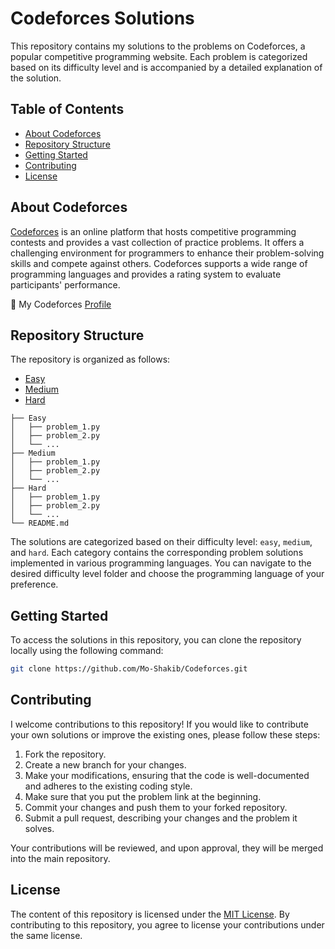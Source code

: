 # Codeforces Solutions

This repository contains my solutions to the problems on Codeforces, a popular competitive programming website. Each problem is categorized based on its difficulty level and is accompanied by a detailed explanation of the solution.

## Table of Contents

- [About Codeforces](#about-codeforces)
- [Repository Structure](#repository-structure)
- [Getting Started](#getting-started)
- [Contributing](#contributing)
- [License](#license)

## About Codeforces

[Codeforces](https://codeforces.com/) is an online platform that hosts competitive programming contests and provides a vast collection of practice problems. It offers a challenging environment for programmers to enhance their problem-solving skills and compete against others. Codeforces supports a wide range of programming languages and provides a rating system to evaluate participants' performance.

📍 My Codeforces [Profile](https://codeforces.com/profile/iShakib)

## Repository Structure

The repository is organized as follows:

- [Easy](easy/README.md)
- [Medium](medium/README.md)
- [Hard](hard/README.md)

```
├── Easy
│   ├── problem_1.py
│   ├── problem_2.py
│   └── ...
├── Medium
│   ├── problem_1.py
│   ├── problem_2.py
│   └── ...
├── Hard
│   ├── problem_1.py
│   ├── problem_2.py
│   └── ...
└── README.md
```

The solutions are categorized based on their difficulty level: `easy`, `medium`, and `hard`. Each category contains the corresponding problem solutions implemented in various programming languages. You can navigate to the desired difficulty level folder and choose the programming language of your preference.

## Getting Started

To access the solutions in this repository, you can clone the repository locally using the following command:

```bash
git clone https://github.com/Mo-Shakib/Codeforces.git
```

## Contributing

I welcome contributions to this repository! If you would like to contribute your own solutions or improve the existing ones, please follow these steps:

1. Fork the repository.
2. Create a new branch for your changes.
3. Make your modifications, ensuring that the code is well-documented and adheres to the existing coding style.
4. Make sure that you put the problem link at the beginning.
5. Commit your changes and push them to your forked repository.
6. Submit a pull request, describing your changes and the problem it solves.

Your contributions will be reviewed, and upon approval, they will be merged into the main repository.

## License

The content of this repository is licensed under the [MIT License](LICENSE). By contributing to this repository, you agree to license your contributions under the same license.
